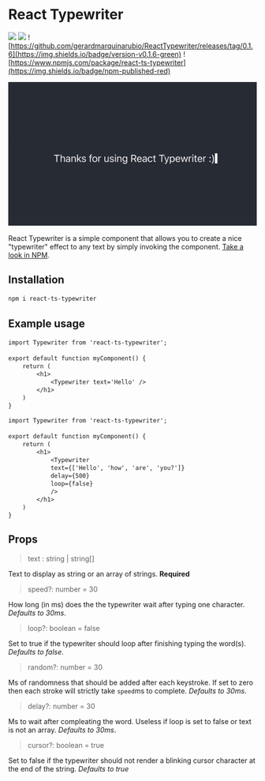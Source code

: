 # React Typewriter

![](https://img.shields.io/badge/-typescript-blue) 
![](https://img.shields.io/badge/react-v18.2-%2361DBFB)
![https://github.com/gerardmarquinarubio/ReactTypewriter/releases/tag/0.1.6](https://img.shields.io/badge/version-v0.1.6-green)
![https://www.npmjs.com/package/react-ts-typewriter](https://img.shields.io/badge/npm-published-red)

![](/usage.gif)

React Typewriter is a simple component that allows you to create a nice "typewriter" effect to any text by simply invoking the component. [Take a look in NPM](https://www.npmjs.com/package/react-ts-typewriter).

## Installation

```sh
npm i react-ts-typewriter
```

## Example usage

```tsx
import Typewriter from 'react-ts-typewriter';

export default function myComponent() {
    return (
        <h1>
            <Typewriter text='Hello' />
        </h1>
    )
}
```

```tsx
import Typewriter from 'react-ts-typewriter';

export default function myComponent() {
    return (
        <h1>
            <Typewriter 
            text={['Hello', 'how', 'are', 'you?']}
            delay={500}
            loop={false} 
            />
        </h1>
    )
}
```

## Props
> text : string | string[]

Text to display as string or an array of strings. **Required** 

> speed?: number = 30

How long (in ms) does the the typewriter wait after typing one character. *Defaults to 30ms*.

> loop?: boolean = false

Set to true if the typewriter should loop after finishing typing the word(s). *Defaults to false*.

> random?: number = 30

Ms of randomness that should be added after each keystroke. If set to zero then each stroke will strictly take <code>speed</code>ms to complete. *Defaults to 30ms*.

> delay?: number = 30

Ms to wait after compleating the word. Useless if loop is set to false or text is not an array. *Defaults to 30ms*.

> cursor?: boolean = true

Set to false if the typewriter should not render a blinking cursor character at the end of the string. *Defaults to true*